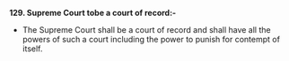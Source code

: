 **129. Supreme Court tobe a court of record:-** 
- The Supreme Court shall be a court of record and shall have all the powers of such a court including the power to punish for contempt of itself.